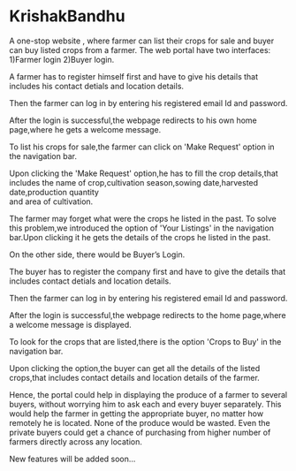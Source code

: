# KrishakBandhu
A one-stop website , where farmer can list their crops for sale and buyer can buy listed crops from a farmer.
The web portal  have two interfaces: 1)Farmer login   2)Buyer login.



A farmer has to register himself first and have to give his details that includes his contact detials and location details.

Then the farmer can log in by entering his registered email Id and password.

After the login is successful,the webpage redirects to his own home page,where he gets a welcome message.

To list his crops for sale,the farmer can click on 'Make Request' option in the navigation bar.

Upon clicking the 'Make Request' option,he has to fill the crop details,that includes the name of crop,cultivation season,sowing date,harvested date,production quantity  
and area of cultivation.

The farmer may forget what were the crops he listed in the past.
To solve this problem,we introduced the option of 'Your Listings' in the navigation bar.Upon clicking it he gets the details of the crops he listed in the past.




On the other side, there would be Buyer’s Login. 

The buyer has to register the company first and have to give the details that includes  contact detials and location details.

Then the farmer can log in by entering his registered email Id and password.

After the login is successful,the webpage redirects to the home page,where a welcome message is displayed.

To look for the crops that are listed,there is the option 'Crops to Buy' in the navigation bar.

Upon clicking the option,the buyer can get all the details of the listed crops,that includes contact details and location details of the farmer.




Hence, the portal could help in displaying the produce of a farmer to several buyers, without worrying him to ask each and every buyer separately. 
This would help the farmer in getting the appropriate buyer, no matter how remotely he is located. 
None of the produce would be wasted. 
Even the private buyers could get a chance of purchasing from higher number of farmers directly across any location.

New features will be added soon...
